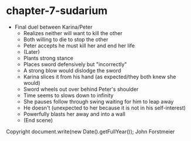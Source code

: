 # chapter-7-sudarium

* Final duel between Karina/Peter
  * Realizes neither will want to kill the other
  * Both willing to die to stop the other
  * Peter accepts he must kill her and end her life
  * \(Later\)
  * Plants strong stance
  * Places sword defensively but "incorrectly"
  * A strong blow would dislodge the sword
  * Karina slices it from his hand \(as expected/they both knew she would\)
  * Sword wheels out over behind Peter's shoulder
  * Time seems to slows down to infinity
  * She pauses follow through swing waiting for him to leap away
  * He doesn't \(unexpected to her because it is not in his self-interest\)
  * Powerfully blasts her away and into a wall
  * \(End scene\)

Copyright document.write\(new Date\(\).getFullYear\(\)\); John Forstmeier

